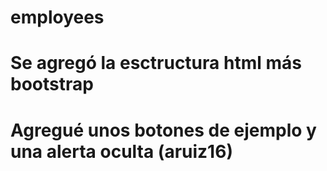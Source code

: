 # employees

# Se agregó la esctructura html más bootstrap

# Agregué unos botones de ejemplo y una alerta oculta (aruiz16)